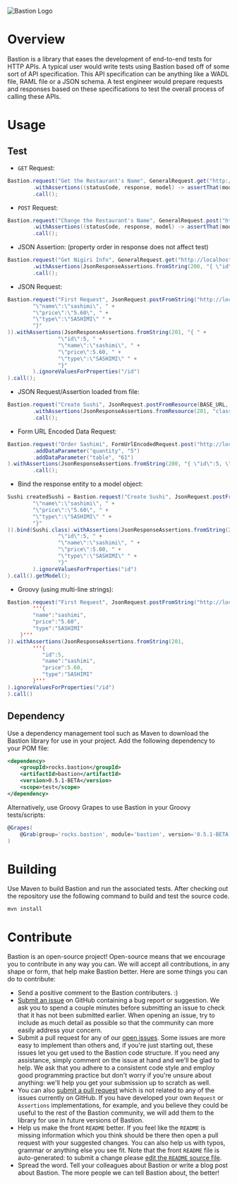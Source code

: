 <!--
The README.md file at the root of the repository is automatically generated from the file in 'src/docs/md/README.md'. If you want to submit
a change to the readme, please submit the change by editing the file on `https://github.com/bastion-dev/Bastion/edit/master/src/docs/md/README.md`
-->

![Bastion Logo](https://raw.githubusercontent.com/KPull/Bastion/master/src/docs/logo/bastion_logo.png)

# Overview

Bastion is a library that eases the development of end-to-end tests for HTTP APIs. A typical user would write 
tests using Bastion based off of some sort of API specification. This API specification can be anything like a 
WADL file, RAML file or a JSON schema. A test engineer would prepare requests and responses based on these specifications 
to test the overall process of calling these APIs.

# Usage

## Test

* `GET` Request:
```java
Bastion.request("Get the Restaurant's Name", GeneralRequest.get("http://localhost:9876/restaurant"))
        .withAssertions((statusCode, response, model) -> assertThat(model).isEqualTo("The Sushi Parlour"))
        .call();
```

* `POST` Request:
```java
Bastion.request("Change the Restaurant's Name", GeneralRequest.post("http://localhost:9876/restaurant", "The Fish Parlour"))
        .withAssertions((statusCode, response, model) -> assertThat(model).isEqualTo("The Fish Parlour"))
        .call();
```

* JSON Assertion: (property order in response does not affect test)
```java
Bastion.request("Get Nigiri Info", GeneralRequest.get("http://localhost:9876/nigiri"))
        .withAssertions(JsonResponseAssertions.fromString(200, "{ \"id\":5, \"name\":\"Salmon Nigiri\", \"price\":23.55 }"))
        .call();
```

* JSON Request:
```java
Bastion.request("First Request", JsonRequest.postFromString("http://localhost:9876/sushi", "{ " +
        "\"name\":\"sashimi\", " +
        "\"price\":\"5.60\", " +
        "\"type\":\"SASHIMI\" " +
        "}"
)).withAssertions(JsonResponseAssertions.fromString(201, "{ " +
                "\"id\":5, " +
                "\"name\":\"sashimi\", " +
                "\"price\":5.60, " +
                "\"type\":\"SASHIMI\" " +
                "}"
        ).ignoreValuesForProperties("/id")
).call();
```

* JSON Request/Assertion loaded from file:
```java
Bastion.request("Create Sushi", JsonRequest.postFromResource(BASE_URL, "classpath:/json/create_sushi_request.json"))
        .withAssertions(JsonResponseAssertions.fromResource(201, "classpath:/json/create_sushi_response.json").ignoreValuesForProperties("/id"))
        .call();
```

* Form URL Encoded Data Request:
```java
Bastion.request("Order Sashimi", FormUrlEncodedRequest.post("http://localhost:9876/sashimi")
        .addDataParameter("quantity", "5")
        .addDataParameter("table", "61")
).withAssertions(JsonResponseAssertions.fromString(200, "{ \"id\":5, \"name\":\"Sashimi\", \"price\":5.95 }"))
        .call();
```

* Bind the response entity to a model object:
```java
Sushi createdSushi = Bastion.request("Create Sushi", JsonRequest.postFromString("http://localhost:9876/sushi", "{ " +
        "\"name\":\"sashimi\", " +
        "\"price\":\"5.60\", " +
        "\"type\":\"SASHIMI\" " +
        "}"
)).bind(Sushi.class).withAssertions(JsonResponseAssertions.fromString(201, "{ " +
                "\"id\":5, " +
                "\"name\":\"sashimi\", " +
                "\"price\":5.60, " +
                "\"type\":\"SASHIMI\" " +
                "}"
        ).ignoreValuesForProperties("id")
).call().getModel();
```

* Groovy (using multi-line strings):
```java
Bastion.request("First Request", JsonRequest.postFromString("http://localhost:9876/sushi",
        '''{
        "name":"sashimi",
        "price":"5.60",
        "type":"SASHIMI"
    }'''
)).withAssertions(JsonResponseAssertions.fromString(201,
        '''{
           "id":5,
           "name":"sashimi",
           "price":5.60,
           "type":"SASHIMI"
        }'''
).ignoreValuesForProperties("/id")
).call()
```

## Dependency

Use a dependency management tool such as Maven to download the Bastion library for use in your project. Add the following
dependency to your POM file:
```xml
<dependency>
    <groupId>rocks.bastion</groupId>
    <artifactId>bastion</artifactId>
    <version>0.5.1-BETA</version>
    <scope>test</scope>
</dependency>
```

Alternatively, use Groovy Grapes to use Bastion in your Groovy tests/scripts:
```groovy
@Grapes(
    @Grab(group='rocks.bastion', module='bastion', version='0.5.1-BETA')
)
```

# Building

Use Maven to build Bastion and run the associated tests. After checking out the repository 
use the following command to build and test the source code.

    mvn install

# Contribute

Bastion is an open-source project! Open-source means that we encourage you to contribute in any way you can. We will accept all contributions, in any shape
or form, that help make Bastion better. Here are some things you can do to contribute:

* Send a positive comment to the Bastion contributers. :)
* [Submit an issue](https://github.com/KPull/Bastion/issues) on GitHub containing a bug report or suggestion. We ask you to spend a couple minutes before
  submitting an issue to check that it has not been submitted earlier. When opening an issue, try to include as much detail as possible so that the
  community can more easily address your concern.
* Submit a pull request for any of our [open issues](https://github.com/KPull/Bastion/issues?q=is%3Aopen+is%3Aissue). Some issues are more easy to implement
  than others and, if you're just starting out, these issues let you get used to the Bastion code structure. If you need any assistance, simply comment on
  the issue at hand and we'll be glad to help. We ask that you adhere to a consistent code style and employ good programming practice but don't worry if
  you're unsure about anything: we'll help you get your submission up to scratch as well.
* You can also [submit a pull request](https://github.com/KPull/Bastion/pulls) which is not related to any of the issues currently on GitHub. If you have
  developed your own `Request` or `Assertions` implementations, for example, and you believe they could be useful to the rest of the Bastion community,
  we will add them to the library for use in future versions of Bastion.
* Help us make the front `README` better. If you feel like the `README` is missing information which you think should be there then open a pull request
  with your suggested changes. You can also help us with typos, grammar or anything else you see fit. Note that the front `README`
  file is auto-generated: to submit a change please [edit the `README` source file](https://github.com/bastion-dev/Bastion/edit/master/src/docs/md/README.md).
* Spread the word. Tell your colleagues about Bastion or write a blog post about Bastion. The more people we can tell Bastion about, the better!

